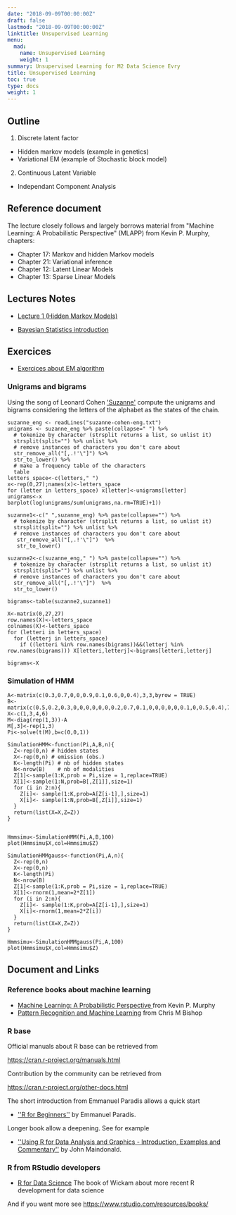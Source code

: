 ```yaml
---
date: "2018-09-09T00:00:00Z"
draft: false
lastmod: "2018-09-09T00:00:00Z"
linktitle: Unsupervised Learning
menu:
  mad:
    name: Unsupervised Learning
    weight: 1
summary: Unsupervised Learning for M2 Data Science Evry
title: Unsupervised Learning 
toc: true
type: docs
weight: 1
---
```



## Outline

1. Discrete latent factor 
  - Hidden markov models (example in genetics)
  - Variational EM (example of Stochastic block model)
2.  Continuous Latent Variable 
  - Independant Component Analysis


## Reference document
The lecture closely follows and largely borrows material from 
"Machine Learning: A Probabilistic Perspective" (MLAPP) from
Kevin P. Murphy, chapters:

  - Chapter 17: Markov and hidden Markov models
  - Chapter 21: Variational inference
  - Chapter 12:  Latent Linear Models
  - Chapter 13: Sparse Linear Models


## Lectures Notes

  - [Lecture 1 (Hidden Markov Models)](media/unsupervised-M2-data-science.pdf)
  
  - [Bayesian Statistics introduction](media/Appendix-with-notes.pdf)


## Exercices
  - [Exercices about EM algorithm](media/TD_EM.html)
  
### Unigrams and bigrams

Using the song of Leonard Cohen ['Suzanne'](media/suzanne-cohen-eng.txt) compute the unigrams  and bigrams considering the letters of the alphabet as the states of the chain. 

```{r}
suzanne_eng <- readLines("suzanne-cohen-eng.txt")
unigrams <- suzanne_eng %>% paste(collapse=" ") %>% 
  # tokenize by character (strsplit returns a list, so unlist it)
  strsplit(split="") %>% unlist %>% 
  # remove instances of characters you don't care about
  str_remove_all("[,.!'\"]") %>% 
  str_to_lower() %>%
  # make a frequency table of the characters
  table 
letters_space<-c(letters," ")
x<-rep(0,27);names(x)<-letters_space
for (letter in letters_space) x[letter]<-unigrams[letter]
unigrams<-x
barplot(log(unigrams/sum(unigrams,na.rm=TRUE)+1))
```
```{r}
suzanne1<-c(" ",suzanne_eng) %>% paste(collapse="") %>% 
  # tokenize by character (strsplit returns a list, so unlist it)
  strsplit(split="") %>% unlist %>% 
  # remove instances of characters you don't care about
   str_remove_all("[,.!'\"]")  %>% 
   str_to_lower()

suzanne2<-c(suzanne_eng," ") %>% paste(collapse="") %>% 
  # tokenize by character (strsplit returns a list, so unlist it)
  strsplit(split="") %>% unlist %>% 
  # remove instances of characters you don't care about
  str_remove_all("[,.!'\"]")  %>% 
  str_to_lower()

bigrams<-table(suzanne2,suzanne1)

X<-matrix(0,27,27)
row.names(X)<-letters_space
colnames(X)<-letters_space
for (letteri in letters_space)
  for (letterj in letters_space)
    if ((letteri %in% row.names(bigrams))&&(letterj %in% row.names(bigrams))) X[letteri,letterj]<-bigrams[letteri,letterj]

bigrams<-X
```

### Simulation of HMM


```{r}
A<-matrix(c(0.3,0.7,0,0,0.9,0.1,0.6,0,0.4),3,3,byrow = TRUE)
B<-matrix(c(0.5,0.2,0.3,0,0,0,0,0,0,0.2,0.7,0.1,0,0,0,0,0,0.1,0,0.5,0.4),7,3)
X<-c(1,3,4,6)
M<-diag(rep(1,3))-A
M[,3]<-rep(1,3)
Pi<-solve(t(M),b=c(0,0,1))

SimulationHMM<-function(Pi,A,B,n){
  Z<-rep(0,n) # hidden states
  X<-rep(0,n) # emission (obs.)
  K<-length(Pi) # nb of hidden states
  N<-nrow(B)    # nb of modalities
  Z[1]<-sample(1:K,prob = Pi,size = 1,replace=TRUE)
  X[1]<-sample(1:N,prob=B[,Z[1]],size=1)
  for (i in 2:n){
    Z[i]<- sample(1:K,prob=A[Z[i-1],],size=1)
    X[i]<- sample(1:N,prob=B[,Z[i]],size=1)
  }
  return(list(X=X,Z=Z))
}


Hmmsimu<-SimulationHMM(Pi,A,B,100)
plot(Hmmsimu$X,col=Hmmsimu$Z)

SimulationHMMgauss<-function(Pi,A,n){
  Z<-rep(0,n)
  X<-rep(0,n)
  K<-length(Pi)
  N<-nrow(B)
  Z[1]<-sample(1:K,prob = Pi,size = 1,replace=TRUE)
  X[1]<-rnorm(1,mean=2*Z[1])
  for (i in 2:n){
    Z[i]<- sample(1:K,prob=A[Z[i-1],],size=1)
    X[i]<-rnorm(1,mean=2*Z[i])
  }
  return(list(X=X,Z=Z))
}

Hmmsimu<-SimulationHMMgauss(Pi,A,100)
plot(Hmmsimu$X,col=Hmmsimu$Z)
```


## Document and Links

### Reference books about machine learning

  - [Machine Learning: A Probabilistic Perspective
](http://noiselab.ucsd.edu/ECE228/Murphy_Machine_Learning.pdf) from Kevin P. Murphy
  - [Pattern Recognition and Machine Learning](http://users.isr.ist.utl.pt/~wurmd/Livros/school/Bishop%20-%20Pattern%20Recognition%20And%20Machine%20Learning%20-%20Springer%20%202006.pdf) from  Chris M Bishop 
  

### R base

Official manuals about R base can be retrieved from 

https://cran.r-project.org/manuals.html



Contribution by the community can be retrieved from

https://cran.r-project.org/other-docs.html

The short introduction from Emmanuel Paradis allows a quick start

   - [''R for Beginners''](https://cran.r-project.org/doc/contrib/Paradis-rdebuts_en.pdf) by Emmanuel Paradis.

Longer book allow a deepening. See for example

  - [''Using R for Data Analysis and Graphics - Introduction, Examples and Commentary''](https://cran.r-project.org/doc/contrib/usingR.pdf) by John Maindonald.



### R from RStudio developers

  -  [R for Data Science](https://r4ds.had.co.nz/)   The book of Wickam about more recent R development for data science 

And if you want more see https://www.rstudio.com/resources/books/



